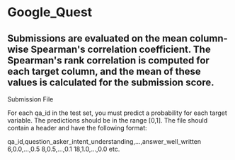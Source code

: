 # Google_Quest


## Submissions are evaluated on the mean column-wise Spearman's correlation coefficient. The Spearman's rank correlation is computed for each target column, and the mean of these values is calculated for the submission score.
Submission File

For each qa_id in the test set, you must predict a probability for each target variable. The predictions should be in the range [0,1]. The file should contain a header and have the following format:

qa_id,question_asker_intent_understanding,...,answer_well_written 6,0.0,...,0.5 8,0.5,...,0.1 18,1.0,...,0.0 etc.

